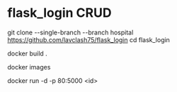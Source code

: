 # flask_login CRUD 

git clone --single-branch --branch hospital https://github.com/lavclash75/flask_login
cd flask_login

docker build .

docker images 

docker run -d -p 80:5000 <id<id>>

